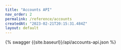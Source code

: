 ```yaml
---
title: "Accounts API"
nav_order: 2
permalink: /reference/accounts
createdAt: "2023-02-21T20:15:31.484Z"
layout: default
---
```



{% swagger {{site.baseurl}}/api/accounts-api.json %}